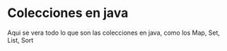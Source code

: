 # Colecciones en java

Aqui se vera todo lo que son las colecciones en java, como los Map, Set, List, Sort
